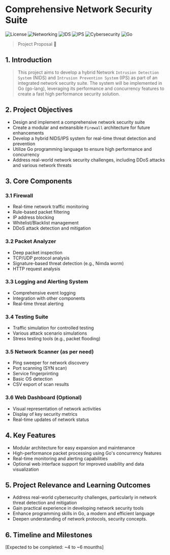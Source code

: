 # Comprehensive Network Security Suite

![License](https://img.shields.io/badge/License-BSD_3--Clause-89b4fa?style=flat&logoColor=white)
![Networking](https://img.shields.io/badge/Networking-f5c2e7?style=flat&logo=cisco&logoColor=11111b)
![IDS](https://img.shields.io/badge/IDS-a6e3a1?style=flat&logo=data:image/svg+xml;base64,PHN2ZyB4bWxucz0iaHR0cDovL3d3dy53My5vcmcvMjAwMC9zdmciIHZpZXdCb3g9IjAgMCAyNCAyNCI+PHBhdGggZmlsbD0iIzExMTExYiIgZD0iTTEyIDJMNCA3djEwbDggNSA4LTVWN2wtOC01ek0xMiA0LjdsNS4yIDMuM0wxMiAxMS43IDYuOCA4bDUuMi0zLjN6TTYgOS4ybDUgMy4xdjYuNGwtNS0zLjFWOS4yek0xMyAxOC43di02LjRsNS0zLjF2Ni40bC01IDMuMXoiLz48L3N2Zz4=&logoColor=11111b)
![IPS](https://img.shields.io/badge/IPS-cba6f7?style=flat&logo=data:image/svg+xml;base64,PHN2ZyB4bWxucz0iaHR0cDovL3d3dy53My5vcmcvMjAwMC9zdmciIHZpZXdCb3g9IjAgMCAyNCAyNCI+PHBhdGggZmlsbD0iIzExMTExYiIgZD0iTTEyIDJMNCA3djEwbDggNSA4LTVWN2wtOC01ek0xMiA0LjdsNS4yIDMuM0wxMiAxMS43IDYuOCA4bDUuMi0zLjN6TTYgOS4ybDUgMy4xdjYuNGwtNS0zLjFWOS4yek0xMyAxOC43di02LjRsNS0zLjF2Ni40bC01IDMuMXoiLz48L3N2Zz4=&logoColor=11111b)
![Cybersecurity](https://img.shields.io/badge/Cybersecurity-fab387?style=flat&logo=data:image/svg+xml;base64,PHN2ZyB4bWxucz0iaHR0cDovL3d3dy53My5vcmcvMjAwMC9zdmciIHZpZXdCb3g9IjAgMCAyNCAyNCI+PHBhdGggZmlsbD0iIzExMTExYiIgZD0iTTEyIDFMMyA5VDIxIDE4LjVRMTUuNCAyMiAxMiAyMlQ2LjQgMjBRMy41IDE4LjUgMyAxN2wtMi0uNXYtN2wyLTEuNXYyLjdxMi4yNSA0LjQgNy41IDQuOHQxMC0zLjNWOXoiLz48L3N2Zz4=&logoColor=11111b)
![Go](https://img.shields.io/badge/Go-94e2d5?style=flat&logo=go&logoColor=11111b)
>  Project Proposal 🌸
## 1. Introduction

> This project aims to develop a hybrid Network `Intrusion Detection System` (NIDS)
and `Intrusion Prevention System` (IPS) as part of an integrated network security suite.
The system will be implemented in Go (go-lang), leveraging its performance 
and concurrency features to create a fast high performance security solution.

## 2. Project Objectives

- Design and implement a comprehensive network security suite
- Create a modular and exteansible `Firewall` architecture for future enhancements
- Develop a hybrid NIDS/IPS system for real-time threat detection and prevention
- Utilize Go programming language to ensure high performance and concurrency
- Address real-world network security challenges, including DDoS attacks and various network threats

## 3. Core Components

### 3.1 Firewall
- Real-time network traffic monitoring
- Rule-based packet filtering
- IP address blocking
- Whitelist/Blacklist management
- DDoS attack detection and mitigation

### 3.2 Packet Analyzer
- Deep packet inspection
- TCP/UDP protocol analysis
- Signature-based threat detection (e.g., Nimda worm)
- HTTP request analysis

### 3.3 Logging and Alerting System
- Comprehensive event logging
- Integration with other components
- Real-time threat alerting

### 3.4 Testing Suite
- Traffic simulation for controlled testing
- Various attack scenario simulations
- Stress testing tools (e.g., packet flooding)

### 3.5 Network Scanner (as per need)
- Ping sweeper for network discovery
- Port scanning (SYN scan)
- Service fingerprinting
- Basic OS detection
- CSV export of scan results

### 3.6 Web Dashboard (Optional)
- Visual representation of network activities
- Display of key security metrics
- Real-time updates of network status

## 4. Key Features

- Modular architecture for easy expansion and maintenance
- High-performance packet processing using Go's concurrency features
- Real-time monitoring and alerting capabilities
- Optional web interface support for improved usability and data visualization

## 5. Project Relevance and Learning Outcomes

- Address real-world cybersecurity challenges, particularly in network threat detection and mitigation
- Gain practical experience in developing network security tools
- Enhance programming skills in Go, a modern and efficient language
- Deepen understanding of network protocols, security concepts.

## 6. Timeline and Milestones

[Expected to be completed: ~4 to ~6 mounths]
